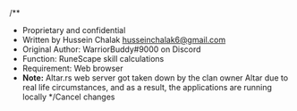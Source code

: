 /**
 * Proprietary and confidential 
 * Written by Hussein Chalak <husseinchalak6@gmail.com>
 * Original Author: WarriorBuddy#9000 on Discord
 * Function: RuneScape skill calculations
 * Requirement: Web browser
 * __Note:__ Altar.rs web server got taken down by the clan owner Altar due to real life circumstances, and as a result, the applications are running locally
 */Cancel changes
